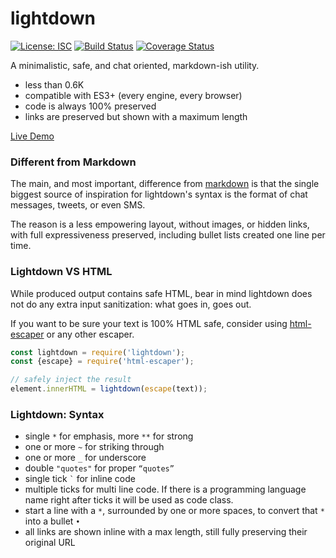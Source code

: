 # lightdown

[![License: ISC](https://img.shields.io/badge/License-ISC-yellow.svg)](https://opensource.org/licenses/ISC) [![Build Status](https://travis-ci.org/WebReflection/lightdown.svg?branch=master)](https://travis-ci.org/WebReflection/lightdown) [![Coverage Status](https://coveralls.io/repos/github/WebReflection/lightdown/badge.svg?branch=master)](https://coveralls.io/github/WebReflection/lightdown?branch=master)

A minimalistic, safe, and chat oriented, markdown-ish utility.

  * less than 0.6K
  * compatible with ES3+ (every engine, every browser)
  * code is always 100% preserved
  * links are preserved but shown with a maximum length

[Live Demo](https://codepen.io/WebReflection/pen/yKGBWo?editors=0100)

### Different from Markdown

The main, and most important, difference from [markdown](https://daringfireball.net/projects/markdown/syntax)
is that the single biggest source of inspiration for lightdown's syntax is the format of chat messages, tweets, or even SMS.

The reason is a less empowering layout, without images, or hidden links, with full expressiveness preserved, including bullet lists created one line per time.



### Lightdown VS HTML

While produced output contains safe HTML, bear in mind lightdown does not do any extra input sanitization: what goes in, goes out.

If you want to be sure your text is 100% HTML safe, consider using [html-escaper](https://github.com/WebReflection/html-escaper#html-escaper--) or any other escaper.

```js
const lightdown = require('lightdown');
const {escape} = require('html-escaper');

// safely inject the result
element.innerHTML = lightdown(escape(text));
```


### Lightdown: Syntax

  * single `*` for emphasis, more `**` for strong
  * one or more `~` for striking through
  * one or more `_` for underscore
  * double `"quotes"` for proper `“quotes”`
  * single tick `` ` `` for inline code
  * multiple ticks for multi line code. If there is a programming language name right after ticks it will be used as code class.
  * start a line with a ` * `, surrounded by one or more spaces, to convert that `*` into a bullet `•`
  * all links are shown inline with a max length, still fully preserving their original URL

